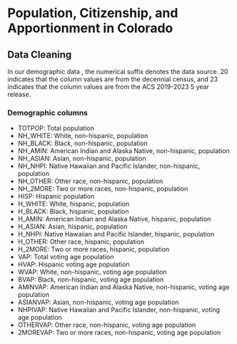 # Population, Citizenship, and Apportionment in Colorado

## Data Cleaning
In our demographic data , the numerical suffix denotes the data source. 20 indicates that the column
values are from the decennial census, and 23 indicates that the column values are from the ACS
2019-2023 5 year release.

### Demographic columns
* TOTPOP: Total population
* NH_WHITE: White, non-hispanic, population
* NH_BLACK: Black, non-hispanic, population
* NH_AMIN: American Indian and Alaska Native, non-hispanic, population
* NH_ASIAN: Asian, non-hispanic, population
* NH_NHPI: Native Hawaiian and Pacific Islander, non-hispanic, population
* NH_OTHER: Other race, non-hispanic, population
* NH_2MORE: Two or more races, non-hispanic, population
* HISP: Hispanic population
* H_WHITE: White, hispanic, population
* H_BLACK: Black, hispanic, population
* H_AMIN: American Indian and Alaska Native, hispanic, population
* H_ASIAN: Asian, hispanic, population
* H_NHPI: Native Hawaiian and Pacific Islander, hispanic, population
* H_OTHER: Other race, hispanic, population
* H_2MORE: Two or more races, hispanic, population
* VAP: Total voting age population
* HVAP: Hispanic voting age population
* WVAP: White, non-hispanic, voting age population
* BVAP: Black, non-hispanic, voting age population
* AMINVAP: American Indian and Alaska Native, non-hispanic, voting age population
* ASIANVAP: Asian, non-hispanic, voting age population
* NHPIVAP: Native Hawaiian and Pacific Islander, non-hispanic, voting age population
* OTHERVAP: Other race, non-hispanic, voting age population
* 2MOREVAP: Two or more races, non-hispanic, voting age population

